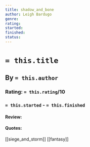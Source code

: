 ```yaml
---
title: shadow_and_bone
author: Leigh Bardugo
genre:
rating:
started:
finished: 
status: 
---
```

# `= this.title`
## By `= this.author`
### Rating: `= this.rating`/10
### `= this.started` - `= this.finished`

#### Review:

#### Quotes: 

[[siege_and_storm]]
[[fantasy]]